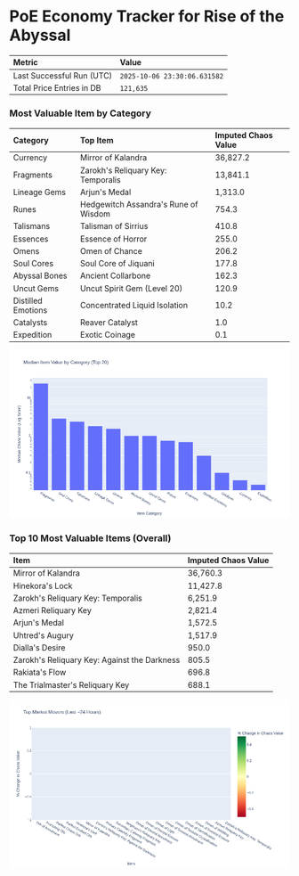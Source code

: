 # PoE Economy Tracker for Rise of the Abyssal

<!-- START_MAINTENANCE -->
| Metric | Value |
|:---|:---|
| Last Successful Run (UTC) | `2025-10-06 23:30:06.631582` |
| Total Price Entries in DB | `121,635` |

<!-- END_MAINTENANCE -->

<!-- START_DATAFRAME_DEBUG -->
<!-- END_DATAFRAME_DEBUG -->

<!-- START_CATEGORY_ANALYSIS -->
### Most Valuable Item by Category
| Category | Top Item | Imputed Chaos Value |
| :--- | :--- | :--- |
| Currency | Mirror of Kalandra | 36,827.2 |
| Fragments | Zarokh's Reliquary Key: Temporalis | 13,841.1 |
| Lineage Gems | Arjun's Medal | 1,313.0 |
| Runes | Hedgewitch Assandra's Rune of Wisdom | 754.3 |
| Talismans | Talisman of Sirrius | 410.8 |
| Essences | Essence of Horror | 255.0 |
| Omens | Omen of Chance | 206.2 |
| Soul Cores | Soul Core of Jiquani | 177.8 |
| Abyssal Bones | Ancient Collarbone | 162.3 |
| Uncut Gems | Uncut Spirit Gem (Level 20) | 120.9 |
| Distilled Emotions | Concentrated Liquid Isolation | 10.2 |
| Catalysts | Reaver Catalyst | 1.0 |
| Expedition | Exotic Coinage | 0.1 |


![Category Analysis Chart](charts/category_analysis.png)
<!-- END_ANALYSIS -->

<!-- START_ANALYSIS -->
### Top 10 Most Valuable Items (Overall)
| Item | Imputed Chaos Value |
| :--- | :--- |
| Mirror of Kalandra | 36,760.3 |
| Hinekora's Lock | 11,427.8 |
| Zarokh's Reliquary Key: Temporalis | 6,251.9 |
| Azmeri Reliquary Key | 2,821.4 |
| Arjun's Medal | 1,572.5 |
| Uhtred's Augury | 1,517.9 |
| Dialla's Desire | 950.0 |
| Zarokh's Reliquary Key: Against the Darkness | 805.5 |
| Rakiata's Flow | 696.8 |
| The Trialmaster's Reliquary Key | 688.1 |


![Market Movers Chart](charts/market_movers.png)
<!-- END_ANALYSIS -->
